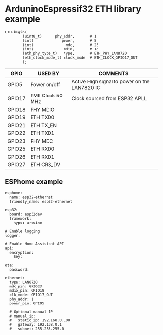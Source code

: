 # ArduninoEspressif32 ETH library example

```
ETH.begin(
        (uint8_t)      phy_addr,       # 1
        (int)             power,       # 5
        (int)               mdc,       # 23
        (int)              mdio,       # 18
        (eth_phy_type_t)   type,       # ETH_PHY_LAN8720
        (eth_clock_mode_t) clock_mode  # ETH_CLOCK_GPIO17_OUT
        );
```

|GPIO|USED BY|COMMENTS|
|----|-------|--------|
|GPIO5|Power on/off|Active High signal to power on the LAN7820 IC
|GPIO17|RMII Clock 50 MHz|Clock sourced from ESP32 APLL
|GPIO18|PHY MDIO||
|GPIO19|ETH TXD0||
|GPIO21|ETH TX_EN||
|GPIO22|ETH TXD1|
|GPIO23|PHY MDC||
|GPIO25|ETH RXD0||
|GPIO26|ETH RXD1||
|GPIO27|ETH CRS_DV||

## ESPhome example
```
esphome:
  name: esp32-ethernet
  friendly_name: esp32-ethernet

esp32:
  board: esp32dev
  framework:
    type: arduino

# Enable logging
logger:

# Enable Home Assistant API
api:
  encryption:
    key:

ota:
  password:

ethernet:
  type: LAN8720
  mdc_pin: GPIO23
  mdio_pin: GPIO18
  clk_mode: GPIO17_OUT
  phy_addr: 1
  power_pin: GPIO5

  # Optional manual IP
  # manual_ip:
  #   static_ip: 192.168.0.100
  #   gateway: 192.168.0.1
  #   subnet: 255.255.255.0
```
